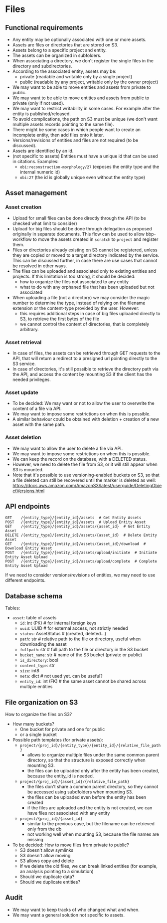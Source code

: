 # Files


## Functional requirements

- Any entity may be optionally associated with one or more assets.
- Assets are files or directories that are stored on S3.
- Assets belong to a specific project and entity.
- The assets can be organized in subfolders.
- When associating a directory, we don't register the single files in the directory and subdirectories.
- According to the associated entity, assets may be:
    - private (readable and writable only by a single project)
    - public (readable by any project, writable only by the owner project)
- We may want to be able to move entities and assets from private to public.
- We may want to be able to move entities and assets from public to private (only if not used).
- We may want to restrict writability in some cases. For example after the entity is published/released.
- To avoid complications, the path on S3 must be unique (we don't want multiple assets records pointing to the same file).
- There might be some cases in which people want to create an incomplete entity, then add files onto it later.
- Versions/revisions of entities and files are not required (to be discussed).
- Assets are identified by an id.
- (not specific to assets) Entities must have a unique id that can be used in citations. Examples:
    - `obi:reconstruction-morphology/27` (exposes the entity type and the internal numeric id)
    - `obi:27` (the id is globally unique even without the entity type)

## Asset management

### Asset creation

- Upload for small files can be done directly through the API (to be checked what limit to consider)
- Upload for big files should be done through delegation as proposed originally in separate documents.
  This flow can be used to allow bbp-workflow to move the assets created in `scratch` to `project` and register them.
- Files or directories already existing on S3 cannot be registered, unless they are copied or moved to a target directory indicated by the service.
  This can be discussed further, in case there are use cases that cannot be resolved in other ways.
- The files can be uploaded and associated only to existing entities and projects. If this limitation is too strong, it should be decided:
  - how to organize the files not associated to any entity
  - what to do with any orphaned file that has been uploaded but not associated
- When uploading a file (not a directory) we may consider the magic number to determine the type, instead of relying on the filename extension or the content-type provided by the user. However:
  - this requires additional steps in case of big files uploaded directly to S3, to retrieve the first bytes of the file
  - we cannot control the content of directories, that is completely arbitrary.

### Asset retrieval

- In case of files, the assets can be retrieved through GET requests to the API, that will return a redirect to a presigned url pointing directly to the S3 service.
- In case of directories, it's still possible to retrieve the directory path via the API, and access the content by mounting S3 if the client has the needed privileges.

### Asset update

- To be decided: We may want or not to allow the user to overwrite the content of a file via API.
- We may want to impose some restrictions on when this is possible.
- A similar behaviour could be obtained with deletion + creation of a new asset with the same path.

### Asset deletion

- We may want to allow the user to delete a file via API.
- We may want to impose some restrictions on when this is possible.
- We can keep the record on the database, with a DELETED status.
- However, we need to delete the file from S3, or it will still appear when S3 is mounted.
- Note that it's possible to use versioning-enabled buckets on S3, so that a file deleted can still be recovered until the marker is deleted as well:
https://docs.aws.amazon.com/AmazonS3/latest/userguide/DeletingObjectVersions.html

## API endpoints

```
GET    /{entity_type}/{entity_id}/assets  # Get Entity Assets
POST   /{entity_type}/{entity_id}/assets  # Upload Entity Asset
GET    /{entity_type}/{entity_id}/assets/{asset_id}  # Get Entity Asset
DELETE /{entity_type}/{entity_id}/assets/{asset_id}  # Delete Entity Asset
GET    /{entity_type}/{entity_id}/assets/{asset_id}/download  # Download Entity Asset
POST   /{entity_type}/{entity_id}/assets/upload/initiate  # Initiate Entity Asset Upload
POST   /{entity_type}/{entity_id}/assets/upload/complete  # Complete Entity Asset Upload
```

If we need to consider versions/revisions of entities, we may need to use different endpoints.


## Database schema

Tables:

- `asset`: table of assets
  - `id`: int (PK)  # for internal foreign keys
  - `uuid`: UUID  # for external access, not strictly needed
  - `status`: AssetStatus  # (created, deleted...) 
  - `path`: str  # relative path to the file or directory, useful when downloading the asset
  - `fullpath`: str  # full path to the file or directory in the S3 bucket
  - `bucket_name`: str  # name of the S3 bucket (private or public)
  - `is_directory`: bool
  - `content_type`: str 
  - `size`: int8
  - `meta`: dict  # not used yet. can be useful?
  - `entity_id`: int (FK)  # the same asset cannot be shared across multiple entities


## File organization on S3

How to organize the files on S3?

- How many buckets?
    - One bucket for private and one for public
    - or a single bucket
- Possible path templates (for private assets):
  - `project/{proj_id}/{entity_type}/{entity_id}/{relative_file_path}`
    - allows to organize multiple files under the same common parent directory, so that the structure is exposed correctly when mounting S3.
    - the files can be uploaded only after the entity has been created, because the entity_id is needed.
  - `project/{proj_id}/{asset_id}/{relative_file_path}`
    - the files don't share a common parent directory, so they cannot be accessed using subdfolders when mounting S3.
    - the files can be uploaded even before the entity has been created
    - if the files are uploaded and the entity is not created, we can have files not associated with any entity
  - `project/{proj_id}/{asset_id}`
    - similar to the previous case, but the filename can be retrieved only from the db
    - not working well when mounting S3, because the file names are missing
- To be decided: How to move files from private to public?
  - S3 doesn't allow symlinks
  - S3 doesn't allow moving
  - S3 allows copy and delete
  - If we delete the old files, we can break linked entities (for example, an analysis pointing to a simulation)
  - Should we duplicate data?
  - Should we duplicate entities?


## Audit

- We may want to keep tracks of who changed what and when.
- We may want a general solution not specific to assets.